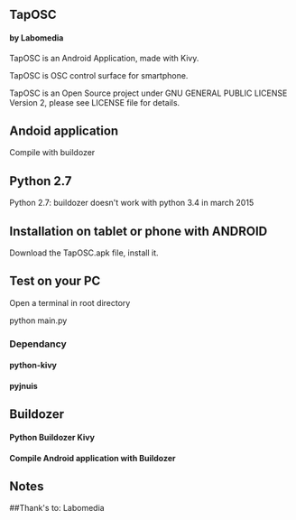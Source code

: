 ## TapOSC
#### by Labomedia
TapOSC is an Android Application, made with Kivy.

TapOSC is OSC control surface for smartphone.

TapOSC is an Open Source project under GNU GENERAL PUBLIC LICENSE Version 2,
please see LICENSE file for details.

## Andoid application
Compile with buildozer

## Python 2.7
Python 2.7: buildozer doesn't work with python 3.4 in march 2015

## Installation on tablet or phone with ANDROID
Download the TapOSC.apk file, install it.

## Test on your PC
Open a terminal in root directory

 python main.py

### Dependancy
#### python-kivy
#### pyjnuis

## Buildozer
#### Python Buildozer Kivy

#### Compile Android application with Buildozer

## Notes



##Thank's to:
Labomedia
